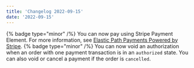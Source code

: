```yaml
---
title: 'Changelog 2022-09-15'
date: '2022-09-15'
---
```

{% badge type="minor" /%} You can now pay using Stripe Payment Element. For more information, see [Elastic Path Payments Powered by Stripe](/docs/commerce-cloud/payments/paying-for-an-order/elastic-path-payments-stripe).
{% badge type="minor" /%} You can now void an authorization when an order with one payment transaction is in an `authorized` state. You can also void or cancel a payment if the order is `cancelled`.
